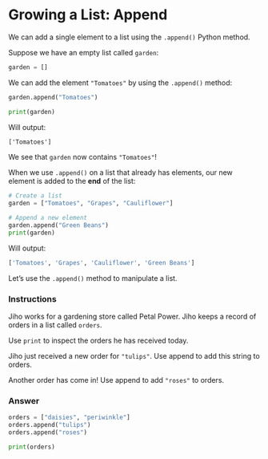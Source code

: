 # Growing a List: Append

We can add a single element to a list using the `.append()` Python method.

Suppose we have an empty list called `garden`:

```py
garden = []
```

We can add the element `"Tomatoes"` by using the `.append()` method:

```py
garden.append("Tomatoes")

print(garden)
```

Will output:

```txt
['Tomatoes']
```
We see that `garden` now contains `"Tomatoes"`!

When we use `.append()` on a list that already has elements, our new element is added to the **end** of the list:

```py
# Create a list
garden = ["Tomatoes", "Grapes", "Cauliflower"]

# Append a new element
garden.append("Green Beans")
print(garden)
```

Will output:

```py
['Tomatoes', 'Grapes', 'Cauliflower', 'Green Beans']
```

Let’s use the `.append()` method to manipulate a list.

### Instructions

Jiho works for a gardening store called Petal Power. Jiho keeps a record of orders in a list called `orders`.

Use `print` to inspect the orders he has received today.

Jiho just received a new order for `"tulips"`. Use append to add this string to orders.

Another order has come in! Use append to add `"roses"` to orders.

### Answer

```py
orders = ["daisies", "periwinkle"]
orders.append("tulips")
orders.append("roses")

print(orders)
```